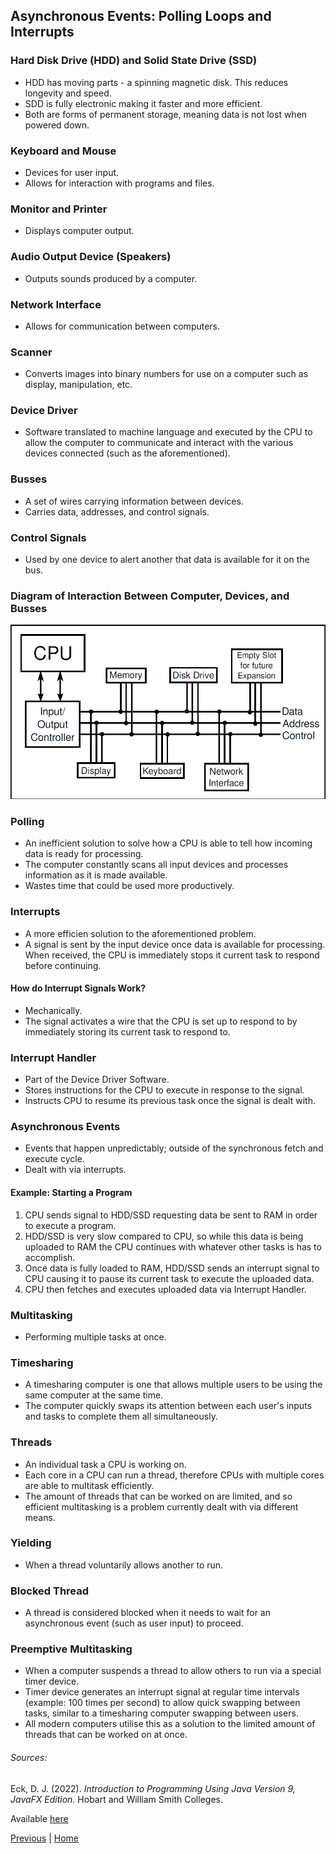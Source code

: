 
## Asynchronous Events: Polling Loops and Interrupts

### Hard Disk Drive (HDD) and Solid State Drive (SSD)

- HDD has moving parts - a spinning magnetic disk. This reduces longevity and speed.
- SDD is fully electronic making it faster and more efficient.
- Both are forms of permanent storage, meaning data is not lost when powered down.

### Keyboard and Mouse

- Devices for user input.
- Allows for interaction with programs and files.

### Monitor and Printer

- Displays computer output.

### Audio Output Device (Speakers)

- Outputs sounds produced by a computer.

### Network Interface

- Allows for communication between computers.

### Scanner

- Converts images into binary numbers for use on a computer such as display, manipulation, etc.

### Device Driver

- Software translated to machine language and executed by the CPU to allow the computer to communicate and interact with the various devices connected (such as the aforementioned).

### Busses

- A set of wires carrying information between devices.
- Carries data, addresses, and control signals.

### Control Signals

- Used by one device to alert another that data is available for it on the bus.

### Diagram of Interaction Between Computer, Devices, and Busses

![Simple Computer System Diagram](/images/simple-computer-system.jpg)

### Polling

- An inefficient solution to solve how a CPU is able to tell how incoming data is ready for processing.
- The computer constantly scans all input devices and processes information as it is made available.
- Wastes time that could be used more productively.

### Interrupts

- A more efficien solution to the aforementioned problem.
- A signal is sent by the input device once data is available for processing. When received, the CPU is immediately stops it current task to respond before continuing.

#### How do Interrupt Signals Work?

- Mechanically.
- The signal activates a wire that the CPU is set up to respond to by immediately storing its current task to respond to.

### Interrupt Handler

- Part of the Device Driver Software.
- Stores instructions for the CPU to execute in response to the signal.
- Instructs CPU to resume its previous task once the signal is dealt with.

### Asynchronous Events

- Events that happen unpredictably; outside of the synchronous fetch and execute cycle.
- Dealt with via interrupts.

#### Example: Starting a Program

1. CPU sends signal to HDD/SSD requesting data be sent to RAM in order to execute a program.
2. HDD/SSD is very slow compared to CPU, so while this data is being uploaded to RAM the CPU continues with whatever other tasks is has to accomplish.
3. Once data is fully loaded to RAM, HDD/SSD sends an interrupt signal to CPU causing it to pause its current task to execute the uploaded data.
4. CPU then fetches and executes uploaded data via Interrupt Handler.

### Multitasking

- Performing multiple tasks at once.

### Timesharing

- A timesharing computer is one that allows multiple users to be using the same computer at the same time.
- The computer quickly swaps its attention between each user's inputs and tasks to complete them all simultaneously.

### Threads

- An individual task a CPU is working on.
- Each core in a CPU can run a thread, therefore CPUs with multiple cores are able to multitask efficiently.
- The amount of threads that can be worked on are limited, and so efficient multitasking is a problem currently dealt with via different means.

### Yielding

- When a thread voluntarily allows another to run.

### Blocked Thread

- A thread is considered blocked when it needs to wait for an asynchronous event (such as user input) to proceed.

### Preemptive Multitasking

- When a computer suspends a thread to allow others to run via a special timer device.
- Timer device generates an interrupt signal at regular time intervals (example: 100 times per second) to allow quick swapping between tasks, similar to a timesharing computer swapping between users.
- All modern computers utilise this as a solution to the limited amount of threads that can be worked on at once.

###### Sources:

Eck, D. J. (2022). *Introduction to Programming Using Java Version 9, JavaFX Edition.* Hobart and William Smith Colleges.

Available [here](https://math.hws.edu/javanotes/?fbclid=IwAR3V0pxqmqNeSpasvbbVrx-RAylNmYW7yYnD2q8-1nJMHErQxynK27MNOhw)

[Previous](/topics/computer-basics/fetch-and-execute-cycle.md) | [Home](/readme.md)